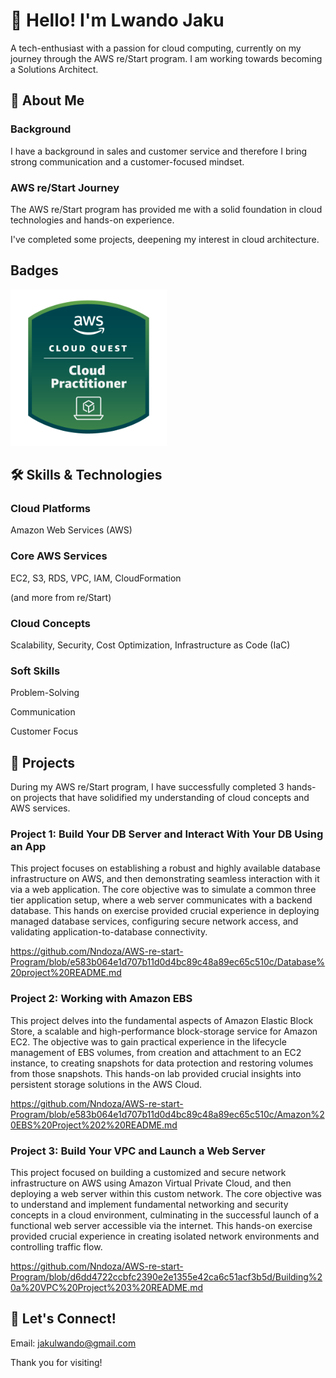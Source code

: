 # 👋 Hello! I'm Lwando Jaku 
A tech-enthusiast with a passion for cloud computing, currently on my journey through the AWS re/Start program. I am working towards becoming a Solutions Architect. 

## 🚀 About Me
### Background
I have a background in sales and customer service and therefore I bring strong communication and a customer-focused mindset.

### AWS re/Start Journey
The AWS re/Start program has provided me with a solid foundation in cloud technologies and hands-on experience.

I've completed some projects, deepening my interest in cloud architecture.

## Badges

![image alt](https://github.com/Nndoza/Nndoza/blob/b9a9d13d9dece35b49ec86ed5296661ea07f41e3/image_resized.png)

## 🛠️ Skills & Technologies

### Cloud Platforms
Amazon Web Services (AWS)

### Core AWS Services
EC2,
S3,
RDS,
VPC,
IAM,
CloudFormation

(and more from re/Start)

### Cloud Concepts
Scalability,
Security,
Cost Optimization,
Infrastructure as Code (IaC)

### Soft Skills
Problem-Solving

Communication

Customer Focus

## 📂 Projects
During my AWS re/Start program, I have successfully completed 3 hands-on projects that have solidified my understanding of cloud concepts and AWS services.

### Project 1: Build Your DB Server and Interact With Your DB Using an App
This project focuses on establishing a robust and highly available database infrastructure on AWS, and then demonstrating seamless interaction with it via a web application. The core objective was to simulate a common three tier application setup, where a web server communicates with a backend database. This hands on exercise provided crucial experience in deploying managed database services, configuring secure network access, and validating application-to-database connectivity.

https://github.com/Nndoza/AWS-re-start-Program/blob/e583b064e1d707b11d0d4bc89c48a89ec65c510c/Database%20project%20README.md

### Project 2: Working with Amazon EBS
This project delves into the fundamental aspects of Amazon Elastic Block Store, a scalable and high-performance block-storage service for Amazon EC2. The objective was to gain practical experience in the lifecycle management of EBS volumes, from creation and attachment to an EC2 instance, to creating snapshots for data protection and restoring volumes from those snapshots. This hands-on lab provided crucial insights into persistent storage solutions in the AWS Cloud.

https://github.com/Nndoza/AWS-re-start-Program/blob/e583b064e1d707b11d0d4bc89c48a89ec65c510c/Amazon%20EBS%20Project%202%20README.md

### Project 3: Build Your VPC and Launch a Web Server
This project focused on building a customized and secure network infrastructure on AWS using Amazon Virtual Private Cloud, and then deploying a web server within this custom network. The core objective was to understand and implement fundamental networking and security concepts in a cloud environment, culminating in the successful launch of a functional web server accessible via the internet. This hands-on exercise provided crucial experience in creating isolated network environments and controlling traffic flow.

https://github.com/Nndoza/AWS-re-start-Program/blob/d6dd4722ccbfc2390e2e1355e42ca6c51acf3b5d/Building%20a%20VPC%20Project%203%20README.md




## 🤝 Let's Connect!

Email: jakulwando@gmail.com

Thank you for visiting!

